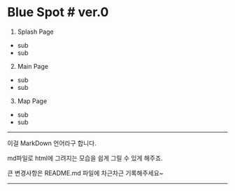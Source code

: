 # Blue Spot  # ver.0

1. Splash Page
- sub
- sub
2. Main Page
- sub
- sub
3. Map Page
- sub
- sub

---
이걸 MarkDown 언어라구 합니다.

md파일로 html에 그려지는 모습을 쉽게 그릴 수 있게 해주죠.

큰 변경사항은 README.md 파일에 차근차근 기록해주세요~

---
